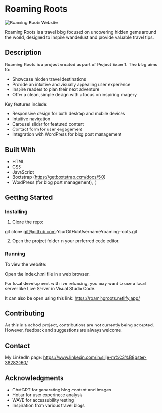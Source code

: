 # Roaming Roots

![Roaming Roots Website](file:///Users/siljemogster/Documents/GitHub/roamingroots/images/RoamingRootsScreenShot.png)

Roaming Roots is a travel blog focused on uncovering hidden gems around the world, designed to inspire wanderlust and provide valuable travel tips.

## Description

Roaming Roots is a project created as part of Project Exam 1. The blog aims to:

- Showcase hidden travel destinations
- Provide an intuitive and visually appealing user experience
- Inspire readers to plan their next adventure
- Offer a clean, simple design with a focus on inspiring imagery

Key features include:

- Responsive design for both desktop and mobile devices
- Intuitive navigation
- Carousel slider for featured content
- Contact form for user engagement
- Integration with WordPress for blog post management

## Built With

- HTML
- CSS
- JavaScript
- Bootstrap (https://getbootstrap.com/docs/5.0) 
- WordPress (for blog post management), (

## Getting Started

### Installing

1. Clone the repo:
   
git clone git@github.com:YourGitHubUsername/roaming-roots.git

2. Open the project folder in your preferred code editor.

### Running

To view the website:

Open the index.html file in a web browser.

For local development with live reloading, you may want to use a local server like Live Server in Visual Studio Code.

It can also be open using this link: https://roamingroots.netlify.app/ 

## Contributing

As this is a school project, contributions are not currently being accepted. However, feedback and suggestions are always welcome.

## Contact

My LinkedIn page: https://www.linkedin.com/in/silje-m%C3%B8gster-38282060/


## Acknowledgments

- ChatGPT for generating blog content and images
- Hotjar for user experinece analysis
- WAVE for accessubility testing
- Inspiration from various travel blogs 
